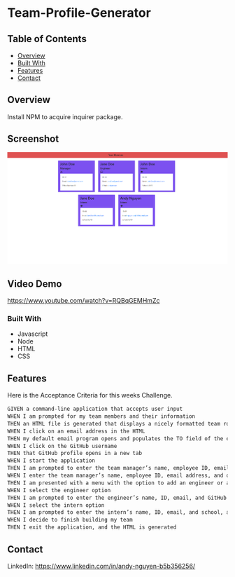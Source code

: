 # Team-Profile-Generator

## Table of Contents

- [Overview](#overview)
- [Built With](#built-with)
- [Features](#features)
- [Contact](#contact)

## Overview

Install NPM to acquire inquirer package.

## Screenshot
<img width="1080" src="./image/Screenshot (85).png">

## Video Demo 
https://www.youtube.com/watch?v=RQBqGEMHmZc

### Built With

* Javascript
* Node
* HTML
* CSS

## Features

Here is the Acceptance Criteria for this weeks Challenge.

```md
GIVEN a command-line application that accepts user input
WHEN I am prompted for my team members and their information
THEN an HTML file is generated that displays a nicely formatted team roster based on user input
WHEN I click on an email address in the HTML
THEN my default email program opens and populates the TO field of the email with the address
WHEN I click on the GitHub username
THEN that GitHub profile opens in a new tab
WHEN I start the application
THEN I am prompted to enter the team manager’s name, employee ID, email address, and office number
WHEN I enter the team manager’s name, employee ID, email address, and office number
THEN I am presented with a menu with the option to add an engineer or an intern or to finish building my team
WHEN I select the engineer option
THEN I am prompted to enter the engineer’s name, ID, email, and GitHub username, and I am taken back to the menu
WHEN I select the intern option
THEN I am prompted to enter the intern’s name, ID, email, and school, and I am taken back to the menu
WHEN I decide to finish building my team
THEN I exit the application, and the HTML is generated

```

## Contact
LinkedIn: https://www.linkedin.com/in/andy-nguyen-b5b356256/
